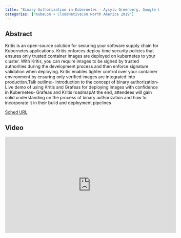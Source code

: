 ```yaml
---
title: "Binary Authorization in Kubernetes - Aysylu Greenberg, Google & Liron Levin, Palo Alto Networks"
categories: ["KubeCon + CloudNativeCon North America 2019"]
---
```


## Abstract

Kritis is an open-source solution for securing your software supply chain for Kubernetes applications. Kritis enforces deploy-time security policies that ensures only trusted container images are deployed on kubernetes to your cluster. With Kritis, you can require images to be signed by trusted authorities during the development process and then enforce signature validation when deploying. Kritis enables tighter control over your container environment by ensuring only verified images are integrated into production.Talk outline:- Introduction to the concept of binary authorization- Live demo of using Kritis and Grafeas for deploying images with confidence in Kubernetes- Grafeas and Kritis roadmapAt the end, attendees will gain solid understanding on the process of binary authorization and how to incorporate it in their build and deployment pipelines

[Sched URL](https://kccncna19.sched.com/event/cef2cb2a96b1e88d1e704322652b44e2)

## Video

<iframe width='560' height='315' src='https://www.youtube.com/embed/v-AFUwmA7Q4' frameborder='0' allow='accelerometer; autoplay; encrypted-media; gyroscope; picture-in-picture' allowfullscreen></iframe>
